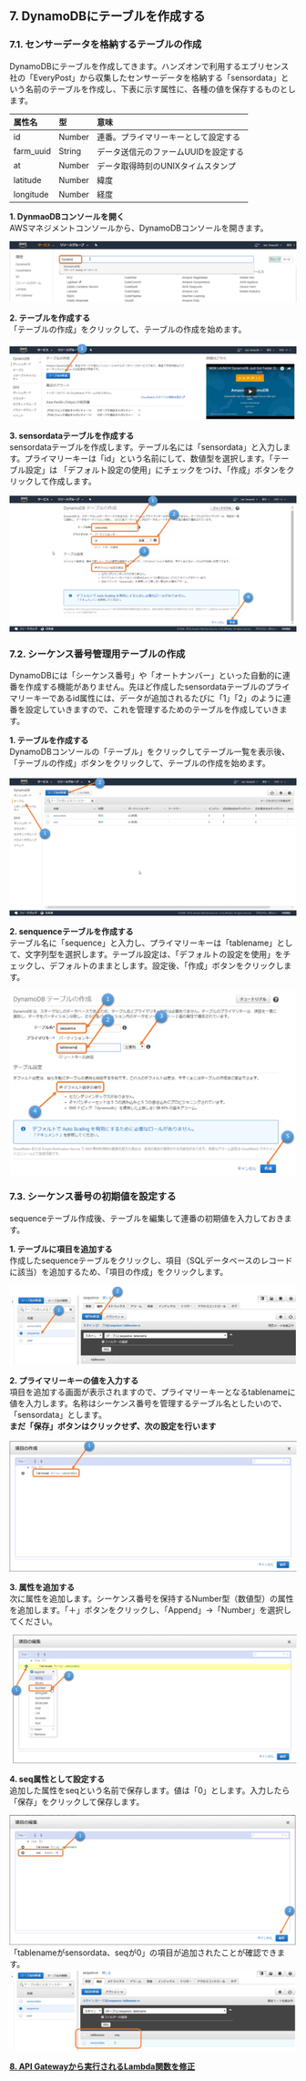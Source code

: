 ## 7. DynamoDBにテーブルを作成する  

### 7.1. センサーデータを格納するテーブルの作成  
DynamoDBにテーブルを作成してきます。ハンズオンで利用するエブリセンス社の「EveryPost」から収集したセンサーデータを格納する「sensordata」という名前のテーブルを作成し、下表に示す属性に、各種の値を保存するものとします。  

| 属性名      | 型         | 意味       |
|:-----------|:-----------|:-----------|
| id         | Number     | 連番。プライマリーキーとして設定する         |
| farm_uuid  | String     | データ送信元のファームUUIDを設定する       |
| at         | Number     | データ取得時刻のUNIXタイムスタンプ         |
| latitude   | Number     | 緯度           |
| longitude  | Number     | 経度       |  

**1. DynmaoDBコンソールを開く**  
AWSマネジメントコンソールから、DynamoDBコンソールを開きます。  
  
![図7.1-1](https://github.com/mimopa/jdmc-aws-handson/blob/master/docs/img/7-Dynamo-1.png)  
  
**2. テーブルを作成する**  
「テーブルの作成」をクリックして、テーブルの作成を始めます。  
  
![図7.1-2](https://github.com/mimopa/jdmc-aws-handson/blob/master/docs/img/7-Dynamo-2.png)  
  
**3. sensordataテーブルを作成する**  
sensordataテーブルを作成します。テーブル名には「sensordata」と入力します。プライマリーキーは「id」という名前にして、数値型を選択します。「テーブル設定」は
「デフォルト設定の使用」にチェックをつけ、「作成」ボタンをクリックして作成します。  
  
![図7.1-3](https://github.com/mimopa/jdmc-aws-handson/blob/master/docs/img/7-Dynamo-3.png)  
  
### 7.2. シーケンス番号管理用テーブルの作成  
DynamoDBには「シーケンス番号」や「オートナンバー」といった自動的に連番を作成する機能がありません。先ほど作成したsensordataテーブルのプライマリーキーであるid属性には、データが追加されるたびに「1」「2」のように連番を設定していきますので、これを管理するためのテーブルを作成していきます。  

**1. テーブルを作成する**  
  DynamoDBコンソールの「テーブル」をクリックしてテーブル一覧を表示後、「テーブルの作成」ボタンをクリックして、テーブルの作成を始めます。  
  
![図7.2-1](https://github.com/mimopa/jdmc-aws-handson/blob/master/docs/img/7-Dynamo-4.png)  
  
**2. senquenceテーブルを作成する**  
テーブル名に「sequence」と入力し、プライマリーキーは「tablename」として、文字列型を選択します。テーブル設定は、「デフォルトの設定を使用」をチェックし、デフォルトのままとします。設定後、「作成」ボタンをクリックします。  
  
![図7.2-2](https://github.com/mimopa/jdmc-aws-handson/blob/master/docs/img/7-Dynamo-5.png)  
  
### 7.3. シーケンス番号の初期値を設定する  
sequenceテーブル作成後、テーブルを編集して連番の初期値を入力しておきます。  

**1. テーブルに項目を追加する**  
作成したsequenceテーブルをクリックし、項目（SQLデータベースのレコードに該当）を追加するため、「項目の作成」をクリックします。  
  
![図7.3-1](https://github.com/mimopa/jdmc-aws-handson/blob/master/docs/img/7-Dynamo-6.png)  
  
**2. プライマリーキーの値を入力する**  
項目を追加する画面が表示されますので、プライマリーキーとなるtablenameに値を入力します。名称はシーケンス番号を管理するテーブル名としたいので、「sensordata」とします。  
**まだ「保存」ボタンはクリックせず、次の設定を行います**  
  
![図7.3-2](https://github.com/mimopa/jdmc-aws-handson/blob/master/docs/img/7-Dynamo-7.png)  
  
**3. 属性を追加する**  
次に属性を追加します。シーケンス番号を保持するNumber型（数値型）の属性を追加します。「＋」ボタンをクリックし、「Append」→「Number」を選択してください。  
  
![図7.3-3](https://github.com/mimopa/jdmc-aws-handson/blob/master/docs/img/7-Dynamo-8.png)  
  
**4. seq属性として設定する**  
追加した属性をseqという名前で保存します。値は「0」とします。入力したら「保存」をクリックして保存します。  
  
![図7.3-4](https://github.com/mimopa/jdmc-aws-handson/blob/master/docs/img/7-Dynamo-9.png)  
「tablenameがsensordata、seqが0」の項目が追加されたことが確認できます。   
![図7.3-5](https://github.com/mimopa/jdmc-aws-handson/blob/master/docs/img/7-Dynamo-10.png)  
   
**[8. API Gatewayから実行されるLambda関数を修正](https://github.com/mimopa/jdmc-aws-handson/blob/master/docs/11.md#11-dynamodb-streams%E3%81%8B%E3%82%89%E3%83%87%E3%83%BC%E3%82%BF%E3%82%92%E5%8F%96%E5%BE%97%E3%81%99%E3%82%8Blambda%E9%96%A2%E6%95%B0%E3%82%92%E4%BD%9C%E6%88%90)**  